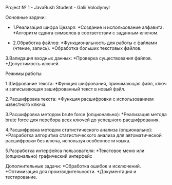 Project № 1 - JavaRush
Student - Galii Volodymyr

Основные задачи:

+ 1.Реализация шифра Цезаря:
    *Создание и использование алфавита.
    *Алгоритм сдвига символов в соответствии с заданным ключом.

+ 2.Обработка файлов:
    *Функциональность для работы с файлами (чтение, запись).
    *Обработка больших текстовых файлов.

3.Валидация входных данных:
    *Проверка существования файлов.
    *Допустимость ключей.

Режимы работы:

1.Шифрование текста:
    *Функция шифрования, принимающая файл, ключ и записывающая зашифрованный текст в новый файл.

2.Расшифровка текста:
    *Функция расшифровки с использованием известного ключа.

3.Расшифровка методом brute force (опционально):
    *Реализация метода brute force для перебора всех ключей до успешного расшифрования.

4.Расшифровка методом статистического анализа (опционально):
    *Разработка алгоритма статистического анализа для автоматической расшифровки без ключа, используя особенности языка.

5.Разработка интерфейса пользователя:
    *Текстовое меню или (опционально) графический интерфейс

Дополнительные задачи:
    *Обработка ошибок и исключений.
    *Оптимизация для производительности.
    *Документация и тестирование.

